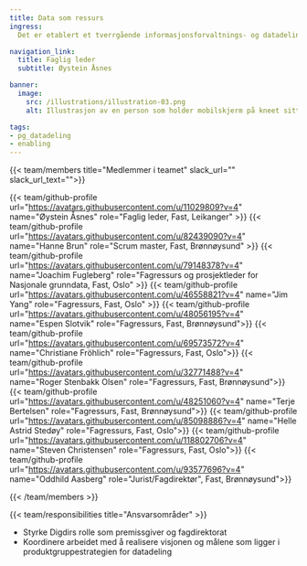 ```yaml
---
title: Data som ressurs
ingress: 
  Det er etablert et tverrgående informasjonsforvaltnings- og datadelingsteam som har ansvar for å styrke Digdirs rolle som premissgiver og fagdirektorat, og å koordinere arbeidet med å realisere visjonen og målene som ligger i produktgruppestrategien for datadeling.

navigation_link:
  title: Faglig leder
  subtitle: Øystein Åsnes

banner:
  image:
    src: /illustrations/illustration-03.png
    alt: Illustrasjon av en person som holder mobilskjerm på kneet sitt

tags:
- pg_datadeling
- enabling
---
```


{{< team/members title="Medlemmer i teamet" slack_url="" slack_url_text="">}}

{{< team/github-profile url="https://avatars.githubusercontent.com/u/11029809?v=4" name="Øystein Åsnes" role="Faglig leder, Fast, Leikanger" >}}
{{< team/github-profile url="https://avatars.githubusercontent.com/u/82439090?v=4" name="Hanne Brun" role="Scrum master, Fast, Brønnøysund" >}}
{{< team/github-profile url="https://avatars.githubusercontent.com/u/79148378?v=4" name="Joachim Fugleberg" role="Fagressurs og prosjektleder for Nasjonale grunndata, Fast, Oslo" >}}
{{< team/github-profile url="https://avatars.githubusercontent.com/u/46558821?v=4" name="Jim Yang" role="Fagressurs, Fast, Oslo" >}}
{{< team/github-profile url="https://avatars.githubusercontent.com/u/48056195?v=4" name="Espen Slotvik" role="Fagressurs, Fast, Brønnøysund">}}
{{< team/github-profile url="https://avatars.githubusercontent.com/u/69573572?v=4" name="Christiane Fröhlich" role="Fagressurs, Fast, Oslo">}}
{{< team/github-profile url="https://avatars.githubusercontent.com/u/32771488?v=4" name="Roger Stenbakk Olsen" role="Fagressurs, Fast, Brønnøysund">}}
{{< team/github-profile url="https://avatars.githubusercontent.com/u/48251060?v=4" name="Terje Bertelsen" role="Fagressurs, Fast, Brønnøysund">}}
{{< team/github-profile url="https://avatars.githubusercontent.com/u/85098886?v=4" name="Helle Astrid Stedøy" role="Fagressurs, Fast, Oslo">}}
{{< team/github-profile url="https://avatars.githubusercontent.com/u/118802706?v=4" name="Steven Christensen" role="Fagressurs, Fast, Oslo">}}
{{< team/github-profile url="https://avatars.githubusercontent.com/u/93577696?v=4" name="Oddhild Aasberg" role="Jurist/Fagdirektør", Fast, Brønnøysund">}}

{{< /team/members >}}

{{< team/responsibilities title="Ansvarsområder" >}}  
- Styrke Digdirs rolle som premissgiver og fagdirektorat
- Koordinere arbeidet med å realisere visjonen og målene som ligger i produktgruppestrategien for datadeling
